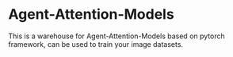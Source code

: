 # Agent-Attention-Models
This is a warehouse for Agent-Attention-Models based on pytorch framework, can be used to train your image datasets.
